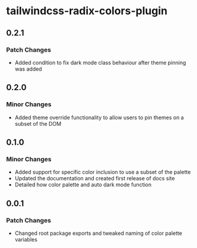 # tailwindcss-radix-colors-plugin

## 0.2.1

### Patch Changes

- Added condition to fix dark mode class behaviour after theme pinning was added

## 0.2.0

### Minor Changes

- Added theme override functionality to allow users to pin themes on a subset of the DOM

## 0.1.0

### Minor Changes

- Added support for specific color inclusion to use a subset of the palette
- Updated the documentation and created first release of docs site
- Detailed how color palette and auto dark mode function

## 0.0.1

### Patch Changes

- Changed root package exports and tweaked naming of color palette variables
